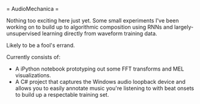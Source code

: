 = AudioMechanica =

Nothing too exciting here just yet. Some small experiments I've been working on to build up to algorithmic composition using RNNs and largely-unsupervised learning directly from waveform training data.

Likely to be a fool's errand.

Currently consists of:
* A iPython notebook prototyping out some FFT transforms and MEL visualizations.
* A C# project that captures the Windows audio loopback device and allows you to easily annotate music you're listening to with beat onsets to build up a respectable training set.